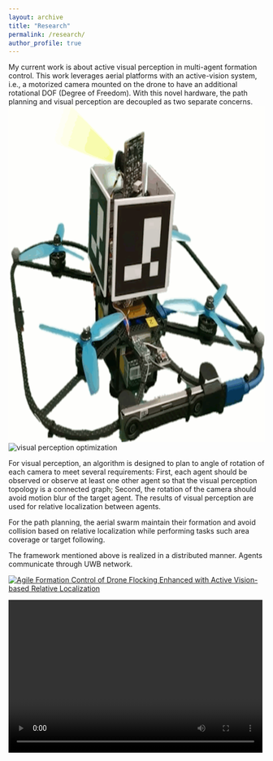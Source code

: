 ```yaml
---
layout: archive
title: "Research"
permalink: /research/
author_profile: true
---
```


My current work is about active visual perception in multi-agent formation control. This work leverages aerial platforms with an active-vision system, i.e., a motorized camera mounted on the drone to have an additional rotational DOF (Degree of Freedom). With this novel hardware, the path planning and visual perception are decoupled as two separate concerns. 
 <img src="/images/active-vision-system.gif" width = "850" height = "660" alt="active-vision system" align=center />
 <img src="/images/opt-vision.gif" width = "660" height = "660" alt="visual perception optimization" align=center />


For visual perception, an algorithm is designed to plan to angle of rotation of each camera to meet several requirements: First, each agent should be observed or observe at least one other agent so that the visual perception topology is a connected graph; Second, the rotation of the camera should avoid motion blur of the target agent. The results of visual perception are used for relative localization between agents.

For the path planning, the aerial swarm maintain their formation and avoid collision based on relative localization while performing tasks such area coverage or target following. 

The framework mentioned above is realized in a distributed manner. Agents communicate through UWB network.

[![Agile Formation Control of Drone Flocking Enhanced with Active Vision-based Relative Localization](https://res.cloudinary.com/marcomontalbano/image/upload/v1633524596/video_to_markdown/images/youtube--pyMY54b_c-4-c05b58ac6eb4c4700831b2b3070cd403.jpg)](https://youtu.be/pyMY54b_c-4 "Agile Formation Control of Drone Flocking Enhanced with Active Vision-based Relative Localization")

<video src="https://youtu.be/pyMY54b_c-4" controls="controls" width="500" height="300" />

<a href="http://www.youtube.com/watch?feature=player_embedded&v=R0uufIdWCD4
" target="_blank"><img src="http://img.youtube.com/vi/R0uufIdWCD4/0.jpg" 
alt="IMAGE ALT TEXT HERE" width="240" height="180" border="10" /></a>

[![IMAGE ALT TEXT](http://img.youtube.com/vi/GzdKMVn8avo/0.jpg)](https://www.youtube.com/embed/GzdKMVn8avo "CameraMaster")
